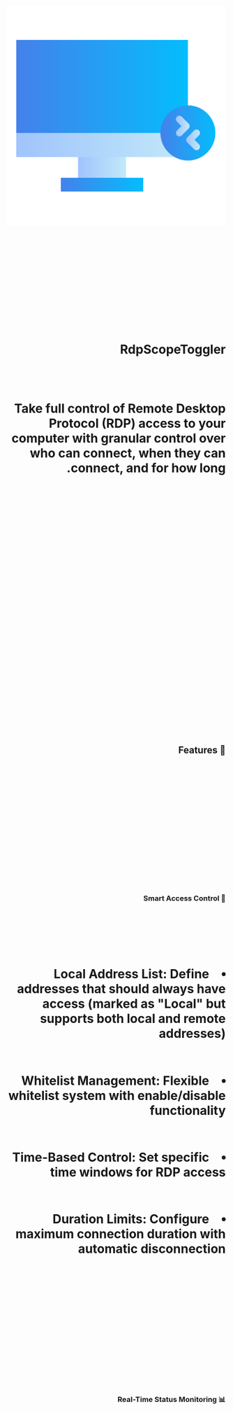 # <!DOCTYPE html>

# <html lang="he" dir="rtl">

# <head>

# &nbsp;   <meta charset="UTF-8">

# &nbsp;   <meta name="viewport" content="width=device-width, initial-scale=1.0">

# &nbsp;   <title>RdpScopeToggler - Remote Desktop Access Control</title>

# &nbsp;   <style>

# &nbsp;       :root {

# &nbsp;           --primary-color: #2563eb;

# &nbsp;           --secondary-color: #1e40af;

# &nbsp;           --accent-color: #3b82f6;

# &nbsp;           --background-color: #f8fafc;

# &nbsp;           --card-background: #ffffff;

# &nbsp;           --text-primary: #1e293b;

# &nbsp;           --text-secondary: #64748b;

# &nbsp;           --border-color: #e2e8f0;

# &nbsp;           --success-color: #10b981;

# &nbsp;           --warning-color: #f59e0b;

# &nbsp;           --danger-color: #ef4444;

# &nbsp;           --shadow: 0 4px 6px -1px rgba(0, 0, 0, 0.1), 0 2px 4px -1px rgba(0, 0, 0, 0.06);

# &nbsp;           --gradient: linear-gradient(135deg, #667eea 0%, #764ba2 100%);

# &nbsp;       }

# 

# &nbsp;       \* {

# &nbsp;           margin: 0;

# &nbsp;           padding: 0;

# &nbsp;           box-sizing: border-box;

# &nbsp;       }

# 

# &nbsp;       body {

# &nbsp;           font-family: 'Segoe UI', Tahoma, Geneva, Verdana, sans-serif;

# &nbsp;           line-height: 1.6;

# &nbsp;           color: var(--text-primary);

# &nbsp;           background: var(--background-color);

# &nbsp;           direction: ltr;

# &nbsp;       }

# 

# &nbsp;       .container {

# &nbsp;           max-width: 1200px;

# &nbsp;           margin: 0 auto;

# &nbsp;           padding: 0 20px;

# &nbsp;       }

# 

# &nbsp;       header {

# &nbsp;           background: var(--gradient);

# &nbsp;           color: white;

# &nbsp;           padding: 3rem 0;

# &nbsp;           text-align: center;

# &nbsp;           position: relative;

# &nbsp;           overflow: hidden;

# &nbsp;       }

# 

# &nbsp;       header::before {

# &nbsp;           content: '';

# &nbsp;           position: absolute;

# &nbsp;           top: 0;

# &nbsp;           left: 0;

# &nbsp;           right: 0;

# &nbsp;           bottom: 0;

# &nbsp;           background: rgba(0, 0, 0, 0.1);

# &nbsp;           z-index: 1;

# &nbsp;       }

# 

# &nbsp;       header .container {

# &nbsp;           position: relative;

# &nbsp;           z-index: 2;

# &nbsp;       }

# 

# &nbsp;       .header-content {

# &nbsp;           display: flex;

# &nbsp;           align-items: center;

# &nbsp;           justify-content: center;

# &nbsp;           gap: 2rem;

# &nbsp;           flex-wrap: wrap;

# &nbsp;       }

# 

# &nbsp;       .app-icon {

# &nbsp;           width: 80px;

# &nbsp;           height: 80px;

# &nbsp;           background: white;

# &nbsp;           border-radius: 16px;

# &nbsp;           padding: 12px;

# &nbsp;           box-shadow: var(--shadow);

# &nbsp;       }

# 

# &nbsp;       .app-icon img {

# &nbsp;           width: 100%;

# &nbsp;           height: 100%;

# &nbsp;           object-fit: contain;

# &nbsp;       }

# 

# &nbsp;       h1 {

# &nbsp;           font-size: 3rem;

# &nbsp;           font-weight: 700;

# &nbsp;           margin-bottom: 1rem;

# &nbsp;           text-shadow: 2px 2px 4px rgba(0, 0, 0, 0.3);

# &nbsp;       }

# 

# &nbsp;       .subtitle {

# &nbsp;           font-size: 1.25rem;

# &nbsp;           opacity: 0.9;

# &nbsp;           max-width: 600px;

# &nbsp;           margin: 0 auto;

# &nbsp;       }

# 

# &nbsp;       .section {

# &nbsp;           padding: 4rem 0;

# &nbsp;       }

# 

# &nbsp;       .section:nth-child(even) {

# &nbsp;           background: white;

# &nbsp;       }

# 

# &nbsp;       h2 {

# &nbsp;           font-size: 2.5rem;

# &nbsp;           color: var(--primary-color);

# &nbsp;           margin-bottom: 2rem;

# &nbsp;           text-align: center;

# &nbsp;           position: relative;

# &nbsp;       }

# 

# &nbsp;       h2::after {

# &nbsp;           content: '';

# &nbsp;           display: block;

# &nbsp;           width: 80px;

# &nbsp;           height: 4px;

# &nbsp;           background: var(--accent-color);

# &nbsp;           margin: 1rem auto;

# &nbsp;           border-radius: 2px;

# &nbsp;       }

# 

# &nbsp;       h3 {

# &nbsp;           font-size: 1.5rem;

# &nbsp;           color: var(--secondary-color);

# &nbsp;           margin-bottom: 1rem;

# &nbsp;           display: flex;

# &nbsp;           align-items: center;

# &nbsp;           gap: 0.5rem;

# &nbsp;       }

# 

# &nbsp;       .card {

# &nbsp;           background: var(--card-background);

# &nbsp;           border-radius: 12px;

# &nbsp;           padding: 2rem;

# &nbsp;           box-shadow: var(--shadow);

# &nbsp;           margin-bottom: 2rem;

# &nbsp;           transition: transform 0.3s ease, box-shadow 0.3s ease;

# &nbsp;       }

# 

# &nbsp;       .card:hover {

# &nbsp;           transform: translateY(-4px);

# &nbsp;           box-shadow: 0 10px 25px -5px rgba(0, 0, 0, 0.1), 0 10px 10px -5px rgba(0, 0, 0, 0.04);

# &nbsp;       }

# 

# &nbsp;       .features-grid {

# &nbsp;           display: grid;

# &nbsp;           grid-template-columns: repeat(auto-fit, minmax(300px, 1fr));

# &nbsp;           gap: 2rem;

# &nbsp;           margin-bottom: 3rem;

# &nbsp;       }

# 

# &nbsp;       .feature-card {

# &nbsp;           background: var(--card-background);

# &nbsp;           border-radius: 12px;

# &nbsp;           padding: 2rem;

# &nbsp;           box-shadow: var(--shadow);

# &nbsp;           transition: all 0.3s ease;

# &nbsp;           border-left: 4px solid var(--accent-color);

# &nbsp;       }

# 

# &nbsp;       .feature-card:hover {

# &nbsp;           transform: translateY(-4px);

# &nbsp;           box-shadow: 0 10px 25px -5px rgba(0, 0, 0, 0.1);

# &nbsp;       }

# 

# &nbsp;       .status-indicators {

# &nbsp;           display: grid;

# &nbsp;           grid-template-columns: repeat(auto-fit, minmax(250px, 1fr));

# &nbsp;           gap: 1.5rem;

# &nbsp;           margin: 2rem 0;

# &nbsp;       }

# 

# &nbsp;       .status-card {

# &nbsp;           background: var(--card-background);

# &nbsp;           border-radius: 8px;

# &nbsp;           padding: 1.5rem;

# &nbsp;           box-shadow: var(--shadow);

# &nbsp;           text-align: center;

# &nbsp;           transition: all 0.3s ease;

# &nbsp;       }

# 

# &nbsp;       .status-card:hover {

# &nbsp;           transform: scale(1.05);

# &nbsp;       }

# 

# &nbsp;       .status-card.whitelist { border-top: 4px solid var(--primary-color); }

# &nbsp;       .status-card.general { border-top: 4px solid var(--success-color); }

# &nbsp;       .status-card.open { border-top: 4px solid var(--warning-color); }

# &nbsp;       .status-card.local { border-top: 4px solid var(--danger-color); }

# 

# &nbsp;       .status-emoji {

# &nbsp;           font-size: 2rem;

# &nbsp;           margin-bottom: 0.5rem;

# &nbsp;           display: block;

# &nbsp;       }

# 

# &nbsp;       .screenshots-grid {

# &nbsp;           display: grid;

# &nbsp;           grid-template-columns: repeat(auto-fit, minmax(300px, 1fr));

# &nbsp;           gap: 2rem;

# &nbsp;           margin: 2rem 0;

# &nbsp;       }

# 

# &nbsp;       .screenshot-card {

# &nbsp;           background: var(--card-background);

# &nbsp;           border-radius: 12px;

# &nbsp;           overflow: hidden;

# &nbsp;           box-shadow: var(--shadow);

# &nbsp;           transition: all 0.3s ease;

# &nbsp;       }

# 

# &nbsp;       .screenshot-card:hover {

# &nbsp;           transform: scale(1.02);

# &nbsp;           box-shadow: 0 15px 30px -5px rgba(0, 0, 0, 0.15);

# &nbsp;       }

# 

# &nbsp;       .screenshot-card img {

# &nbsp;           width: 100%;

# &nbsp;           height: 200px;

# &nbsp;           object-fit: cover;

# &nbsp;           transition: transform 0.3s ease;

# &nbsp;       }

# 

# &nbsp;       .screenshot-card:hover img {

# &nbsp;           transform: scale(1.1);

# &nbsp;       }

# 

# &nbsp;       .screenshot-info {

# &nbsp;           padding: 1.5rem;

# &nbsp;       }

# 

# &nbsp;       .screenshot-title {

# &nbsp;           font-weight: 600;

# &nbsp;           color: var(--primary-color);

# &nbsp;           margin-bottom: 0.5rem;

# &nbsp;       }

# 

# &nbsp;       .installation-steps {

# &nbsp;           counter-reset: step-counter;

# &nbsp;       }

# 

# &nbsp;       .installation-step {

# &nbsp;           counter-increment: step-counter;

# &nbsp;           background: var(--card-background);

# &nbsp;           border-radius: 8px;

# &nbsp;           padding: 1.5rem;

# &nbsp;           margin-bottom: 1rem;

# &nbsp;           box-shadow: var(--shadow);

# &nbsp;           position: relative;

# &nbsp;           padding-left: 4rem;

# &nbsp;       }

# 

# &nbsp;       .installation-step::before {

# &nbsp;           content: counter(step-counter);

# &nbsp;           position: absolute;

# &nbsp;           left: 1rem;

# &nbsp;           top: 50%;

# &nbsp;           transform: translateY(-50%);

# &nbsp;           width: 2rem;

# &nbsp;           height: 2rem;

# &nbsp;           background: var(--primary-color);

# &nbsp;           color: white;

# &nbsp;           border-radius: 50%;

# &nbsp;           display: flex;

# &nbsp;           align-items: center;

# &nbsp;           justify-content: center;

# &nbsp;           font-weight: bold;

# &nbsp;       }

# 

# &nbsp;       .requirements-list {

# &nbsp;           list-style: none;

# &nbsp;       }

# 

# &nbsp;       .requirements-list li {

# &nbsp;           background: var(--card-background);

# &nbsp;           padding: 1rem 1.5rem;

# &nbsp;           margin-bottom: 0.5rem;

# &nbsp;           border-radius: 8px;

# &nbsp;           box-shadow: var(--shadow);

# &nbsp;           display: flex;

# &nbsp;           align-items: center;

# &nbsp;           gap: 1rem;

# &nbsp;       }

# 

# &nbsp;       .requirements-list li::before {

# &nbsp;           content: '✓';

# &nbsp;           color: var(--success-color);

# &nbsp;           font-weight: bold;

# &nbsp;           font-size: 1.2rem;

# &nbsp;       }

# 

# &nbsp;       .warning-box {

# &nbsp;           background: linear-gradient(135deg, #fef3c7, #fde68a);

# &nbsp;           border: 1px solid var(--warning-color);

# &nbsp;           border-radius: 8px;

# &nbsp;           padding: 1.5rem;

# &nbsp;           margin: 2rem 0;

# &nbsp;           position: relative;

# &nbsp;       }

# 

# &nbsp;       .warning-box::before {

# &nbsp;           content: '⚠️';

# &nbsp;           font-size: 1.5rem;

# &nbsp;           margin-right: 0.5rem;

# &nbsp;       }

# 

# &nbsp;       .warning-title {

# &nbsp;           font-weight: 600;

# &nbsp;           color: #92400e;

# &nbsp;           margin-bottom: 0.5rem;

# &nbsp;       }

# 

# &nbsp;       .btn {

# &nbsp;           display: inline-block;

# &nbsp;           padding: 12px 24px;

# &nbsp;           background: var(--primary-color);

# &nbsp;           color: white;

# &nbsp;           text-decoration: none;

# &nbsp;           border-radius: 8px;

# &nbsp;           font-weight: 600;

# &nbsp;           transition: all 0.3s ease;

# &nbsp;           border: none;

# &nbsp;           cursor: pointer;

# &nbsp;       }

# 

# &nbsp;       .btn:hover {

# &nbsp;           background: var(--secondary-color);

# &nbsp;           transform: translateY(-2px);

# &nbsp;           box-shadow: 0 5px 15px rgba(37, 99, 235, 0.3);

# &nbsp;       }

# 

# &nbsp;       .btn-secondary {

# &nbsp;           background: var(--text-secondary);

# &nbsp;       }

# 

# &nbsp;       .btn-secondary:hover {

# &nbsp;           background: var(--text-primary);

# &nbsp;       }

# 

# &nbsp;       footer {

# &nbsp;           background: var(--text-primary);

# &nbsp;           color: white;

# &nbsp;           text-align: center;

# &nbsp;           padding: 3rem 0;

# &nbsp;       }

# 

# &nbsp;       .footer-content {

# &nbsp;           display: grid;

# &nbsp;           grid-template-columns: repeat(auto-fit, minmax(250px, 1fr));

# &nbsp;           gap: 2rem;

# &nbsp;           margin-bottom: 2rem;

# &nbsp;       }

# 

# &nbsp;       .footer-section h4 {

# &nbsp;           margin-bottom: 1rem;

# &nbsp;           color: var(--accent-color);

# &nbsp;       }

# 

# &nbsp;       .footer-section a {

# &nbsp;           color: #cbd5e1;

# &nbsp;           text-decoration: none;

# &nbsp;           transition: color 0.3s ease;

# &nbsp;       }

# 

# &nbsp;       .footer-section a:hover {

# &nbsp;           color: white;

# &nbsp;       }

# 

# &nbsp;       .copyright {

# &nbsp;           border-top: 1px solid #374151;

# &nbsp;           padding-top: 2rem;

# &nbsp;           color: #9ca3af;

# &nbsp;       }

# 

# &nbsp;       @media (max-width: 768px) {

# &nbsp;           h1 {

# &nbsp;               font-size: 2rem;

# &nbsp;           }

# 

# &nbsp;           h2 {

# &nbsp;               font-size: 2rem;

# &nbsp;           }

# 

# &nbsp;           .header-content {

# &nbsp;               flex-direction: column;

# &nbsp;               gap: 1rem;

# &nbsp;           }

# 

# &nbsp;           .app-icon {

# &nbsp;               width: 60px;

# &nbsp;               height: 60px;

# &nbsp;           }

# 

# &nbsp;           .section {

# &nbsp;               padding: 2rem 0;

# &nbsp;           }

# 

# &nbsp;           .installation-step {

# &nbsp;               padding-left: 1rem;

# &nbsp;           }

# 

# &nbsp;           .installation-step::before {

# &nbsp;               display: none;

# &nbsp;           }

# &nbsp;       }

# 

# &nbsp;       .emoji {

# &nbsp;           font-style: normal;

# &nbsp;       }

# 

# &nbsp;       code {

# &nbsp;           background: #f1f5f9;

# &nbsp;           padding: 0.2rem 0.4rem;

# &nbsp;           border-radius: 4px;

# &nbsp;           font-family: 'Consolas', 'Monaco', monospace;

# &nbsp;           color: var(--primary-color);

# &nbsp;       }

# 

# &nbsp;       .highlight {

# &nbsp;           background: linear-gradient(120deg, #a78bfa 0%, #ec4899 100%);

# &nbsp;           background-clip: text;

# &nbsp;           -webkit-background-clip: text;

# &nbsp;           -webkit-text-fill-color: transparent;

# &nbsp;           font-weight: 600;

# &nbsp;       }

# &nbsp;   </style>

# </head>

# <body>

# &nbsp;   <header>

# &nbsp;       <div class="container">

# &nbsp;           <div class="header-content">

# &nbsp;               <div class="app-icon">

# &nbsp;                   <img src="Assets/remote-desktop.png" alt="RdpScopeToggler Icon">

# &nbsp;               </div>

# &nbsp;               <div>

# &nbsp;                   <h1>RdpScopeToggler</h1>

# &nbsp;                   <p class="subtitle">Take full control of Remote Desktop Protocol (RDP) access to your computer with granular control over who can connect, when they can connect, and for how long.</p>

# &nbsp;               </div>

# &nbsp;           </div>

# &nbsp;       </div>

# &nbsp;   </header>

# 

# &nbsp;   <main>

# &nbsp;       <section id="features" class="section">

# &nbsp;           <div class="container">

# &nbsp;               <h2><span class="emoji">🚀</span> Features</h2>

# &nbsp;               

# &nbsp;               <div class="features-grid">

# &nbsp;                   <div class="feature-card">

# &nbsp;                       <h3><span class="emoji">🎯</span> Smart Access Control</h3>

# &nbsp;                       <ul>

# &nbsp;                           <li><strong>Local Address List:</strong> Define addresses that should always have access (marked as "Local" but supports both local and remote addresses)</li>

# &nbsp;                           <li><strong>Whitelist Management:</strong> Flexible whitelist system with enable/disable functionality</li>

# &nbsp;                           <li><strong>Time-Based Control:</strong> Set specific time windows for RDP access</li>

# &nbsp;                           <li><strong>Duration Limits:</strong> Configure maximum connection duration with automatic disconnection</li>

# &nbsp;                       </ul>

# &nbsp;                   </div>

# 

# &nbsp;                   <div class="feature-card">

# &nbsp;                       <h3><span class="emoji">📊</span> Real-Time Status Monitoring</h3>

# &nbsp;                       <p>The application provides four distinct status indicators to keep you informed:</p>

# &nbsp;                       

# &nbsp;                       <div class="status-indicators">

# &nbsp;                           <div class="status-card whitelist">

# &nbsp;                               <span class="status-emoji">📋</span>

# &nbsp;                               <div class="status-title"><strong>Whitelist Status</strong></div>

# &nbsp;                               <p>Shows current whitelist state</p>

# &nbsp;                           </div>

# &nbsp;                           <div class="status-card general">

# &nbsp;                               <span class="status-emoji">🌐</span>

# &nbsp;                               <div class="status-title"><strong>General List Status</strong></div>

# &nbsp;                               <p>Displays general access rules status</p>

# &nbsp;                           </div>

# &nbsp;                           <div class="status-card open">

# &nbsp;                               <span class="status-emoji">🔓</span>

# &nbsp;                               <div class="status-title"><strong>Open to All</strong></div>

# &nbsp;                               <p>Indicates when RDP is open to all addresses (no filtering)</p>

# &nbsp;                           </div>

# &nbsp;                           <div class="status-card local">

# &nbsp;                               <span class="status-emoji">🏠</span>

# &nbsp;                               <div class="status-title"><strong>Local Only</strong></div>

# &nbsp;                               <p>Shows when access is restricted to local addresses only</p>

# &nbsp;                           </div>

# &nbsp;                       </div>

# &nbsp;                   </div>

# 

# &nbsp;                   <div class="feature-card">

# &nbsp;                       <h3><span class="emoji">🔔</span> Automated Notifications</h3>

# &nbsp;                       <ul>

# &nbsp;                           <li><strong>Toast Listener Service:</strong> On first run, installs <code>RdpScopeTogglerToastListener</code></li>

# &nbsp;                           <li><strong>Pre-Disconnection Alerts:</strong> Receives notifications before scheduled disconnections</li>

# &nbsp;                           <li><strong>Always Scheduled:</strong> Every operation requires a scheduled disconnection time for security</li>

# &nbsp;                       </ul>

# &nbsp;                   </div>

# &nbsp;               </div>

# &nbsp;           </div>

# &nbsp;       </section>

# 

# &nbsp;       <section id="screenshots" class="section">

# &nbsp;           <div class="container">

# &nbsp;               <h2><span class="emoji">📸</span> Screenshots</h2>

# &nbsp;               

# &nbsp;               <div class="screenshots-grid">

# &nbsp;                   <div class="screenshot-card">

# &nbsp;                       <img src="Assets/Preview%20images/Main-removebg.png" alt="Main Interface">

# &nbsp;                       <div class="screenshot-info">

# &nbsp;                           <div class="screenshot-title">Main Interface</div>

# &nbsp;                           <p>The main control panel showing access lists and status indicators</p>

# &nbsp;                       </div>

# &nbsp;                   </div>

# &nbsp;                   

# &nbsp;                   <div class="screenshot-card">

# &nbsp;                       <img src="Assets/Preview%20images/Local-removebg.png" alt="Whitelist Management">

# &nbsp;                       <div class="screenshot-info">

# &nbsp;                           <div class="screenshot-title">Whitelist Management</div>

# &nbsp;                           <p>Configure and manage your whitelist addresses</p>

# &nbsp;                       </div>

# &nbsp;                   </div>

# &nbsp;                   

# &nbsp;                   <div class="screenshot-card">

# &nbsp;                       <img src="Assets/Preview%20images/Waiting-removebg.png" alt="Waiting Page">

# &nbsp;                       <div class="screenshot-info">

# &nbsp;                           <div class="screenshot-title">Waiting Page</div>

# &nbsp;                           <p>Real-time monitoring of RDP access status</p>

# &nbsp;                       </div>

# &nbsp;                   </div>

# &nbsp;                   

# &nbsp;                   <div class="screenshot-card">

# &nbsp;                       <img src="Assets/Preview%20images/AccessEnabled-removebg.png" alt="Access Enabled Page">

# &nbsp;                       <div class="screenshot-info">

# &nbsp;                           <div class="screenshot-title">Access Enabled Page</div>

# &nbsp;                           <p>Monitor access control and disconnection scheduling</p>

# &nbsp;                       </div>

# &nbsp;                   </div>

# &nbsp;               </div>

# &nbsp;           </div>

# &nbsp;       </section>

# 

# &nbsp;       <section id="installation" class="section">

# &nbsp;           <div class="container">

# &nbsp;               <h2><span class="emoji">🛠️</span> Installation</h2>

# &nbsp;               

# &nbsp;               <div class="installation-steps">

# &nbsp;                   <div class="installation-step">

# &nbsp;                       <strong>Download the latest release</strong> from the <a href="../../releases" class="btn">Releases page</a>

# &nbsp;                   </div>

# &nbsp;                   <div class="installation-step">

# &nbsp;                       <strong>Run the installer as Administrator</strong> to ensure proper permissions

# &nbsp;                   </div>

# &nbsp;                   <div class="installation-step">

# &nbsp;                       On first launch, the application will automatically install the <code>RdpScopeTogglerToastListener</code> service

# &nbsp;                   </div>

# &nbsp;                   <div class="installation-step">

# &nbsp;                       Configure your access lists and start managing RDP connections

# &nbsp;                   </div>

# &nbsp;               </div>

# &nbsp;           </div>

# &nbsp;       </section>

# 

# &nbsp;       <section id="requirements" class="section">

# &nbsp;           <div class="container">

# &nbsp;               <h2><span class="emoji">📋</span> Requirements</h2>

# &nbsp;               

# &nbsp;               <ul class="requirements-list">

# &nbsp;                   <li>Windows 10/11</li>

# &nbsp;                   <li>Administrator privileges (required for RDP configuration)</li>

# &nbsp;                   <li>.NET Framework 4.7.2 or higher</li>

# &nbsp;               </ul>

# &nbsp;           </div>

# &nbsp;       </section>

# 

# &nbsp;       <section id="usage" class="section">

# &nbsp;           <div class="container">

# &nbsp;               <h2><span class="emoji">🚦</span> How to Use</h2>

# &nbsp;               

# &nbsp;               <div class="card">

# &nbsp;                   <h3>Setting Up Access Lists</h3>

# &nbsp;                   

# &nbsp;                   <div class="features-grid">

# &nbsp;                       <div>

# &nbsp;                           <h4><span class="highlight">Local Address List</span></h4>

# &nbsp;                           <p>Add addresses that should always have RDP access:</p>

# &nbsp;                           <ul>

# &nbsp;                               <li>Despite the "Local" name, you can add both local and remote IP addresses</li>

# &nbsp;                               <li>These addresses bypass time restrictions</li>

# &nbsp;                           </ul>

# &nbsp;                       </div>

# &nbsp;                       

# &nbsp;                       <div>

# &nbsp;                           <h4><span class="highlight">Whitelist</span></h4>

# &nbsp;                           <p>Configure addresses with time-based access control:</p>

# &nbsp;                           <ul>

# &nbsp;                               <li>Enable/disable the entire whitelist as needed</li>

# &nbsp;                               <li>Set specific time windows for access</li>

# &nbsp;                               <li>Configure automatic disconnection times</li>

# &nbsp;                           </ul>

# &nbsp;                       </div>

# &nbsp;                   </div>

# &nbsp;               </div>

# &nbsp;               

# &nbsp;               <div class="card">

# &nbsp;                   <h3>Managing RDP Access</h3>

# &nbsp;                   <ul>

# &nbsp;                       <li><strong>Monitor Status:</strong> Use the four status indicators to track current access state</li>

# &nbsp;                       <li><strong>Schedule Disconnections:</strong> All access grants must include a scheduled end time</li>

# &nbsp;                       <li><strong>Receive Notifications:</strong> Get alerts before automatic disconnections occur</li>

# &nbsp;                   </ul>

# &nbsp;               </div>

# &nbsp;           </div>

# &nbsp;       </section>

# 

# &nbsp;       <section id="security" class="section">

# &nbsp;           <div class="container">

# &nbsp;               <h2><span class="emoji">⚠️</span> Important Security Notes</h2>

# &nbsp;               

# &nbsp;               <div class="warning-box">

# &nbsp;                   <div class="warning-title">Security Best Practices</div>

# &nbsp;                   <ul>

# &nbsp;                       <li><strong>Mandatory Scheduling:</strong> Every RDP access operation requires a scheduled disconnection time</li>

# &nbsp;                       <li><strong>Administrator Rights:</strong> The application requires admin privileges to modify RDP settings</li>

# &nbsp;                       <li><strong>Automatic Notifications:</strong> The toast listener ensures you're always aware of upcoming disconnections</li>

# &nbsp;                   </ul>

# &nbsp;               </div>

# &nbsp;           </div>

# &nbsp;       </section>

# 

# &nbsp;       <section id="technical" class="section">

# &nbsp;           <div class="container">

# &nbsp;               <h2><span class="emoji">🔧</span> Technical Details</h2>

# &nbsp;               

# &nbsp;               <div class="card">

# &nbsp;                   <ul>

# &nbsp;                       <li><strong>Primary Application:</strong> <code>RdpScopeToggler.exe</code></li>

# &nbsp;                       <li><strong>Notification Service:</strong> <code>RdpScopeTogglerToastListener</code> (auto-installed)</li>

# &nbsp;                       <li><strong>Configuration:</strong> Settings are stored locally and applied to Windows RDP configuration</li>

# &nbsp;                   </ul>

# &nbsp;               </div>

# &nbsp;           </div>

# &nbsp;       </section>

# 

# &nbsp;       <section id="support" class="section">

# &nbsp;           <div class="container">

# &nbsp;               <h2><span class="emoji">📞</span> Support</h2>

# &nbsp;               

# &nbsp;               <div class="card">

# &nbsp;                   <p>If you encounter any issues or have feature requests, please:</p>

# &nbsp;                   <div class="installation-steps">

# &nbsp;                       <div class="installation-step">

# &nbsp;                           Check the <a href="../../issues" class="btn btn-secondary">Issues page</a> for existing reports

# &nbsp;                       </div>

# &nbsp;                       <div class="installation-step">

# &nbsp;                           Create a new issue with detailed information about your problem

# &nbsp;                       </div>

# &nbsp;                       <div class="installation-step">

# &nbsp;                           Include your Windows version and any error messages

# &nbsp;                       </div>

# &nbsp;                   </div>

# &nbsp;               </div>

# &nbsp;           </div>

# &nbsp;       </section>

# &nbsp;   </main>

# 

# &nbsp;   <footer>

# &nbsp;       <div class="container">

# &nbsp;           <div class="footer-content">

# &nbsp;               <div class="footer-section">

# &nbsp;                   <h4>Documentation</h4>

# &nbsp;                   <p><a href="#features">Features</a></p>

# &nbsp;                   <p><a href="#installation">Installation</a></p>

# &nbsp;                   <p><a href="#usage">Usage Guide</a></p>

# &nbsp;               </div>

# &nbsp;               <div class="footer-section">

# &nbsp;                   <h4>Support</h4>

# &nbsp;                   <p><a href="../../issues">Report Issues</a></p>

# &nbsp;                   <p><a href="../../releases">Download</a></p>

# &nbsp;                   <p><a href="#requirements">Requirements</a></p>

# &nbsp;               </div>

# &nbsp;               <div class="footer-section">

# &nbsp;                   <h4>Legal</h4>

# &nbsp;                   <p><strong>License:</strong> This project is licensed under the MIT License</p>

# &nbsp;                   <p>See the <a href="LICENSE">LICENSE</a> file for details</p>

# &nbsp;               </div>

# &nbsp;               <div class="footer-section">

# &nbsp;                   <h4>Contributing</h4>

# &nbsp;                   <p>Contributions are welcome!</p>

# &nbsp;                   <p>Please feel free to submit a Pull Request</p>

# &nbsp;               </div>

# &nbsp;           </div>

# &nbsp;           

# &nbsp;           <div class="copyright">

# &nbsp;               <p><strong>Made with <span class="emoji">❤️</span> for secure remote desktop management</strong></p>

# &nbsp;           </div>

# &nbsp;       </div>

# &nbsp;   </footer>

# </body>

# </html>

